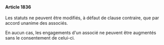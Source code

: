 #### Article 1836

Les statuts ne peuvent être modifiés, à défaut de clause contraire, que par accord unanime des associés.

En aucun cas, les engagements d'un associé ne peuvent être augmentés sans le consentement de celui-ci.

